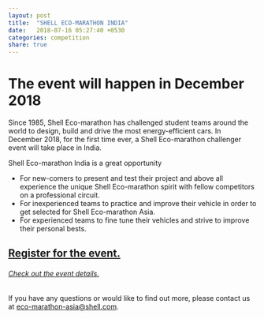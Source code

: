 ```yaml
---
layout: post
title:  "SHELL ECO-MARATHON INDIA"
date:   2018-07-16 05:27:40 +0530
categories: competition
share: true
---
```

# The event will happen in December 2018

Since 1985, Shell Eco-marathon has challenged student teams around the world to design, build and drive the most energy-efficient cars. In December 2018, for the first time ever, a Shell Eco-marathon challenger event will take place in India.

Shell Eco-marathon India is a great opportunity

- For new-comers to present and test their project and above all experience the unique Shell Eco-marathon spirit with fellow competitors on a professional circuit.
- For inexperienced teams to practice and improve their vehicle in order to get selected for Shell Eco-marathon Asia.
- For experienced teams to fine tune their vehicles and strive to improve their personal bests.

## [Register for the event.](https://www.shell.com/energy-and-innovation/shell-ecomarathon/for-participants/team-registration.html)

###### [Check out the event details.](https://www.shell.com/energy-and-innovation/shell-ecomarathon/challenger-events/india.html)

If you have any questions or would like to find out more, please contact us at eco-marathon-asia@shell.com.

